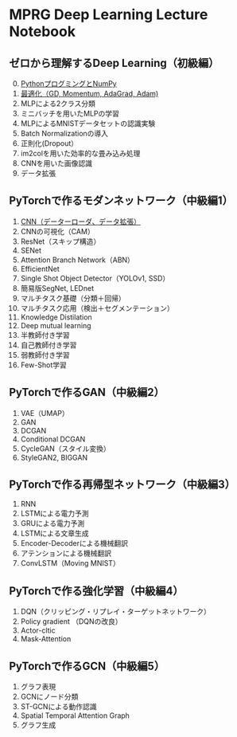# MPRG Deep Learning Lecture Notebook


## ゼロから理解するDeep Learning（初級編）
0.  [PythonプログミングとNumPy](https://colab.research.google.com/github/machine-perception-robotics-group/MPRGDeepLearningLectureNotebook/blob/master/01_dnn_scratch/00_python_and_numpy.ipynb)
1.  [最適化（GD, Momentum, AdaGrad, Adam)](https://colab.research.google.com/github/machine-perception-robotics-group/MPRGDeepLearningLectureNotebook/blob/master/01_dnn_scratch/01_optimization.ipynb)
2.  MLPによる2クラス分類
3.  ミニバッチを用いたMLPの学習
4.  MLPによるMNISTデータセットの認識実験
5.  Batch Normalizationの導入
6.  正則化(Dropout）
7.  im2colを用いた効率的な畳み込み処理
8.  CNNを用いた画像認識
9.  データ拡張


## PyTorchで作るモダンネットワーク（中級編1）
1.  [CNN（データーローダ、データ拡張）](https://colab.research.google.com/github/machine-perception-robotics-group/MPRGDeepLearningLectureNotebook/blob/master/11_cnn_pytorch/01_cnn_dataloader_augmentation.ipynb)
2.  CNNの可視化（CAM）
3.  ResNet（スキップ構造）
4.  SENet
5.  Attention Branch Network（ABN）
6.  EfficientNet
7.  Single Shot Object Detector（YOLOv1, SSD）
8.  簡易版SegNet, LEDnet
9.  マルチタスク基礎（分類＋回帰）
10. マルチタスク応用（検出＋セグメンテーション）
11. Knowledge Distilation
12. Deep mutual learning
13. 半教師付き学習
14. 自己教師付き学習
15. 弱教師付き学習
16. Few-Shot学習


## PyTorchで作るGAN（中級編2）
1.  VAE（UMAP）
2.  GAN
3.  DCGAN
4.  Conditional DCGAN
5.  CycleGAN（スタイル変換）
6.  StyleGAN2, BIGGAN


## PyTorchで作る再帰型ネットワーク（中級編3）
1.  RNN
2.  LSTMによる電力予測
3.  GRUによる電力予測
4.  LSTMによる文章生成
5.  Encoder-Decoderによる機械翻訳
6.  アテンションによる機械翻訳
7.  ConvLSTM（Moving MNIST）


## PyTorchで作る強化学習（中級編4）
1.  DQN（クリッピング・リプレイ・ターゲットネットワーク）
2.  Policy gradient （DQNの改良）
3.  Actor-cltic
4.  Mask-Attention


## PyTorchで作るGCN（中級編5）
1.  グラフ表現
2.  GCNにノード分類
3.  ST-GCNによる動作認識
4.  Spatial Temporal Attention Graph
5.  グラフ生成
